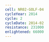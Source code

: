 ```yaml
---
cell: NR02-GOLF-04
cycleYear: 2014
cycle: 2
cycleDate: 2014-02
resistance: 231000
enlightened: 66000
---
```


